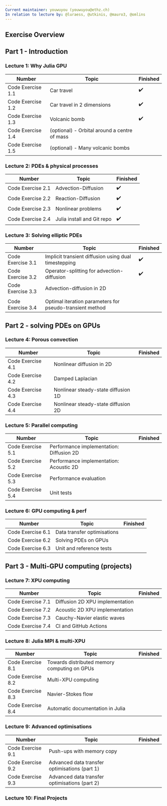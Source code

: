```yaml
---
Current maintainer: youwuyou (youwuyou@ethz.ch)
In relation to lecture by: @luraess, @utkinis, @mauro3, @omlins
---
```


## **Exercise Overview**

## Part 1 - Introduction


### Lecture 1: Why Julia GPU

| Number | Topic | Finished |
| --- | --- | --- |
| Code Exercise 1.1 | Car travel | :heavy_check_mark: |
| Code Exercise 1.2 | Car travel in 2 dimensions | :heavy_check_mark: |
| Code Exercise 1.3 | Volcanic bomb | :heavy_check_mark: |
| Code Exercise 1.4 | (optional) - Orbital around a centre of mass |  |
| Code Exercise 1.5 | (optional) - Many volcanic bombs |  |



### Lecture 2: PDEs & physical processes

| Number | Topic | Finished |
| --- | --- | --- |
| Code Exercise 2.1 | Advection-Diffusion | :heavy_check_mark: |
| Code Exercise 2.2 | Reaction-Diffusion | :heavy_check_mark: |
| Code Exercise 2.3 | Nonlinear problems | :heavy_check_mark: |
| Code Exercise 2.4 | Julia install and Git repo | :heavy_check_mark: |


### Lecture 3: Solving elliptic PDEs

| Number | Topic | Finished |
| --- | --- | --- |
| Code Exercise 3.1 | Implicit transient diffusion using dual timestepping | :heavy_check_mark: |
| Code Exercise 3.2 | Operator-splitting for advection-diffusion | :heavy_check_mark: |
| Code Exercise 3.3 | Advection-diffusion in 2D
 |  |
| Code Exercise 3.4 | Optimal iteration parameters for pseudo-transient method |  |







## Part 2 - solving PDEs on GPUs


### Lecture 4: Porous convection

| Number | Topic | Finished |
| --- | --- | --- |
| Code Exercise 4.1 | Nonlinear diffusion in 2D |  |
| Code Exercise 4.2 | Damped Laplacian |  |
| Code Exercise 4.3 | Nonlinear steady-state diffusion 1D |  |
| Code Exercise 4.4 | Nonlinear steady-state diffusion 2D |  |


### Lecture 5: Parallel computing

| Number | Topic | Finished |
| --- | --- | --- |
| Code Exercise 5.1 | Performance implementation: Diffusion 2D |  |
| Code Exercise 5.2 | Performance implementation: Acoustic 2D |  |
| Code Exercise 5.3 | Performance evaluation |  |
| Code Exercise 5.4 | Unit tests |  |

### Lecture 6: GPU computing & perf

| Number | Topic | Finished |
| --- | --- | --- |
| Code Exercise 6.1 | Data transfer optimisations |  |
| Code Exercise 6.2 | Solving PDEs on GPUs |  |
| Code Exercise 6.3 | Unit and reference tests |  |







## Part 3 - Multi-GPU computing (projects)

### Lecture 7: XPU computing

| Number | Topic | Finished |
| --- | --- | --- |
| Code Exercise 7.1 | Diffusion 2D XPU implementation |  |
| Code Exercise 7.2 | Acoustic 2D XPU implementation |  |
| Code Exercise 7.3 | Cauchy-Navier elastic waves |  |
| Code Exercise 7.4 | CI and GitHub Actions |  |


### Lecture 8: Julia MPI & multi-XPU

| Number | Topic | Finished |
| --- | --- | --- |
| Code Exercise 8.1 | Towards distributed memory computing on GPUs |  |
| Code Exercise 8.2 | Multi-XPU computing |  |
| Code Exercise 8.3 | Navier-Stokes flow |  |
| Code Exercise 8.4 | Automatic documentation in Julia |  |



### Lecture 9: Advanced optimisations

| Number | Topic | Finished |
| --- | --- | --- |
| Code Exercise 9.1 | Push-ups with memory copy |  |
| Code Exercise 9.2 | Advanced data transfer optimisations (part 1) |  |
| Code Exercise 9.3 | Advanced data transfer optimisations (part 2) |  |


### Lecture 10: Final Projects


